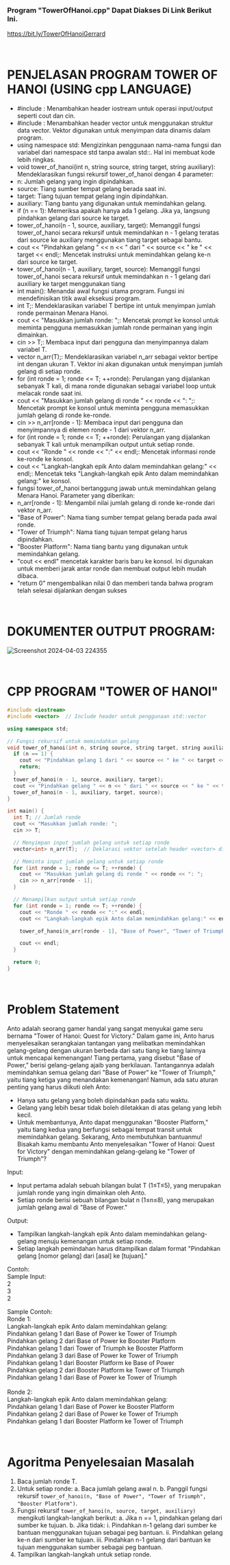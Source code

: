 ### Program "TowerOfHanoi.cpp" Dapat Diakses Di Link Berikut Ini.
https://bit.ly/TowerOfHanoiGerrard

<br>

# PENJELASAN PROGRAM TOWER OF HANOI (USING cpp LANGUAGE)

- #include <iostream>: Menambahkan header iostream untuk operasi input/output seperti cout dan cin.
- #include <vector>: Menambahkan header vector untuk menggunakan struktur data vector. Vektor digunakan untuk menyimpan data dinamis dalam program.
- using namespace std: Mengizinkan penggunaan nama-nama fungsi dan variabel dari namespace std tanpa awalan std::. Hal ini membuat kode lebih ringkas.
- void tower_of_hanoi(int n, string source, string target, string auxiliary): Mendeklarasikan fungsi rekursif tower_of_hanoi dengan 4 parameter:
- n: Jumlah gelang yang ingin dipindahkan.
- source: Tiang sumber tempat gelang berada saat ini.
- target: Tiang tujuan tempat gelang ingin dipindahkan.
- auxiliary: Tiang bantu yang digunakan untuk memindahkan gelang.
- if (n == 1): Memeriksa apakah hanya ada 1 gelang. Jika ya, langsung pindahkan gelang dari source ke target.
- tower_of_hanoi(n - 1, source, auxiliary, target): Memanggil fungsi tower_of_hanoi secara rekursif untuk memindahkan n - 1 gelang teratas dari source ke auxiliary menggunakan tiang target sebagai bantu.
- cout << "Pindahkan gelang " << n << " dari " << source << " ke " << target << endl;: Mencetak instruksi untuk memindahkan gelang ke-n dari source ke target.
- tower_of_hanoi(n - 1, auxiliary, target, source): Memanggil fungsi tower_of_hanoi secara rekursif untuk memindahkan n - 1 gelang dari auxiliary ke target menggunakan tiang
- int main(): Menandai awal fungsi utama program. Fungsi ini mendefinisikan titik awal eksekusi program.
- int T;: Mendeklarasikan variabel T bertipe int untuk menyimpan jumlah ronde permainan Menara Hanoi.
- cout << "Masukkan jumlah ronde: ";: Mencetak prompt ke konsol untuk meminta pengguna memasukkan jumlah ronde permainan yang ingin dimainkan.
- cin >> T;: Membaca input dari pengguna dan menyimpannya dalam variabel T.
- vector<int> n_arr(T);: Mendeklarasikan variabel n_arr sebagai vektor bertipe int dengan ukuran T. Vektor ini akan digunakan untuk menyimpan jumlah gelang di setiap ronde.
- for (int ronde = 1; ronde <= T; ++ronde): Perulangan yang dijalankan sebanyak T kali, di mana ronde digunakan sebagai variabel loop untuk melacak ronde saat ini.
- cout << "Masukkan jumlah gelang di ronde " << ronde << ": ";: Mencetak prompt ke konsol untuk meminta pengguna memasukkan jumlah gelang di ronde ke-ronde.
- cin >> n_arr[ronde - 1]: Membaca input dari pengguna dan menyimpannya di elemen ronde - 1 dari vektor n_arr.
- for (int ronde = 1; ronde <= T; ++ronde): Perulangan yang dijalankan sebanyak T kali untuk menampilkan output untuk setiap ronde.
- cout << "Ronde " << ronde << ":" << endl;: Mencetak informasi ronde ke-ronde ke konsol.
- cout << "Langkah-langkah epik Anto dalam memindahkan gelang:" << endl;: Mencetak teks "Langkah-langkah epik Anto dalam memindahkan gelang:" ke konsol.
- fungsi tower_of_hanoi bertanggung jawab untuk memindahkan gelang Menara Hanoi. Parameter yang diberikan:
- n_arr[ronde - 1]: Mengambil nilai jumlah gelang di ronde ke-ronde dari vektor n_arr.
- "Base of Power": Nama tiang sumber tempat gelang berada pada awal ronde.
- "Tower of Triumph": Nama tiang tujuan tempat gelang harus dipindahkan.
- "Booster Platform": Nama tiang bantu yang digunakan untuk memindahkan gelang.
- "cout << endl" mencetak karakter baris baru ke konsol. Ini digunakan untuk memberi jarak antar ronde dan membuat output lebih mudah dibaca.
- "return 0" mengembalikan nilai 0 dan memberi tanda bahwa program telah selesai dijalankan dengan sukses

<br>

# DOKUMENTER OUTPUT PROGRAM:
![Screenshot 2024-04-03 224355](https://github.com/gerrardgs/CPP-Heritage/assets/114888829/80be9b5e-d02d-457e-a43a-8a715c8c4ee2)

<br>

# CPP PROGRAM "TOWER OF HANOI"
```cpp
#include <iostream>
#include <vector>  // Include header untuk penggunaan std::vector

using namespace std;

// Fungsi rekursif untuk memindahkan gelang
void tower_of_hanoi(int n, string source, string target, string auxiliary) {
  if (n == 1) {
    cout << "Pindahkan gelang 1 dari " << source << " ke " << target << endl;
    return;
  }
  tower_of_hanoi(n - 1, source, auxiliary, target);
  cout << "Pindahkan gelang " << n << " dari " << source << " ke " << target << endl;
  tower_of_hanoi(n - 1, auxiliary, target, source);
}

int main() {
  int T; // Jumlah ronde
  cout << "Masukkan jumlah ronde: ";
  cin >> T;

  // Menyimpan input jumlah gelang untuk setiap ronde
  vector<int> n_arr(T);  // Deklarasi vektor setelah header <vector> di-include

  // Meminta input jumlah gelang untuk setiap ronde
  for (int ronde = 1; ronde <= T; ++ronde) {
    cout << "Masukkan jumlah gelang di ronde " << ronde << ": ";
    cin >> n_arr[ronde - 1];
  }

  // Menampilkan output untuk setiap ronde
  for (int ronde = 1; ronde <= T; ++ronde) {
    cout << "Ronde " << ronde << ":" << endl;
    cout << "Langkah-langkah epik Anto dalam memindahkan gelang:" << endl;

    tower_of_hanoi(n_arr[ronde - 1], "Base of Power", "Tower of Triumph", "Booster Platform");

    cout << endl;
  }

  return 0;
}

```

<br>

# Problem Statement
Anto adalah seorang gamer handal yang sangat menyukai game seru bernama "Tower of Hanoi: Quest for Victory." Dalam game ini, Anto harus menyelesaikan serangkaian tantangan yang melibatkan memindahkan gelang-gelang dengan ukuran berbeda dari satu tiang ke tiang lainnya untuk mencapai kemenangan! Tiang pertama, yang disebut "Base of Power," berisi gelang-gelang ajaib yang berkilauan. Tantangannya adalah memindahkan semua gelang dari "Base of Power" ke "Tower of Triumph," yaitu tiang ketiga yang menandakan kemenangan! Namun, ada satu aturan penting yang harus diikuti oleh Anto:
- Hanya satu gelang yang boleh dipindahkan pada satu waktu.
- Gelang yang lebih besar tidak boleh diletakkan di atas gelang yang lebih kecil.
- Untuk membantunya, Anto dapat menggunakan "Booster Platform," yaitu tiang kedua yang berfungsi sebagai tempat transit untuk memindahkan gelang.
Sekarang, Anto membutuhkan bantuanmu! Bisakah kamu membantu Anto menyelesaikan "Tower of Hanoi: Quest for Victory" dengan memindahkan gelang-gelang ke "Tower of Triumph"?


Input:
- Input pertama adalah sebuah bilangan bulat T (1≤T≤5), yang merupakan jumlah ronde yang ingin dimainkan oleh Anto.
- Setiap ronde berisi sebuah bilangan bulat n (1≤n≤8), yang merupakan jumlah gelang awal di "Base of Power."

Output:
- Tampilkan langkah-langkah epik Anto dalam memindahkan gelang-gelang menuju kemenangan untuk setiap ronde.
- Setiap langkah pemindahan harus ditampilkan dalam format "Pindahkan gelang [nomor gelang] dari [asal] ke [tujuan]."

Contoh:
<br> Sample Input:
<br> 2
<br> 3
<br> 2

Sample Contoh:
<br> Ronde 1:
<br> Langkah-langkah epik Anto dalam memindahkan gelang:
<br> Pindahkan gelang 1 dari Base of Power ke Tower of Triumph
<br> Pindahkan gelang 2 dari Base of Power ke Booster Platform
<br> Pindahkan gelang 1 dari Tower of Triumph ke Booster Platform
<br> Pindahkan gelang 3 dari Base of Power ke Tower of Triumph
<br> Pindahkan gelang 1 dari Booster Platform ke Base of Power
<br> Pindahkan gelang 2 dari Booster Platform ke Tower of Triumph
<br> Pindahkan gelang 1 dari Base of Power ke Tower of Triumph
<br>
<br> Ronde 2:
<br> Langkah-langkah epik Anto dalam memindahkan gelang:
<br> Pindahkan gelang 1 dari Base of Power ke Booster Platform
<br> Pindahkan gelang 2 dari Base of Power ke Tower of Triumph
<br> Pindahkan gelang 1 dari Booster Platform ke Tower of Triumph

<br>

# Agoritma Penyelesaian Masalah
1. Baca jumlah ronde T.
2. Untuk setiap ronde:
   a. Baca jumlah gelang awal n.
   b. Panggil fungsi rekursif `tower_of_hanoi(n, "Base of Power", "Tower of Triumph", "Booster Platform")`.
3. Fungsi rekursif `tower_of_hanoi(n, source, target, auxiliary)` mengikuti langkah-langkah berikut:
   a. Jika n == 1, pindahkan gelang dari sumber ke tujuan.
   b. Jika tidak:
      i. Pindahkan n-1 gelang dari sumber ke bantuan menggunakan tujuan sebagai peg bantuan.
      ii. Pindahkan gelang ke-n dari sumber ke tujuan.
      iii. Pindahkan n-1 gelang dari bantuan ke tujuan menggunakan sumber sebagai peg bantuan.
4. Tampilkan langkah-langkah untuk setiap ronde.
